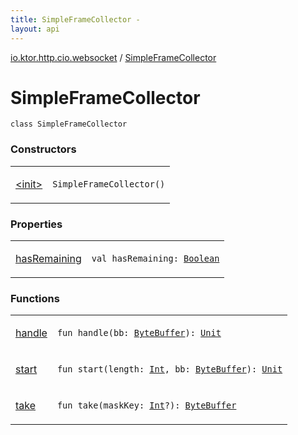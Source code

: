 ```yaml
---
title: SimpleFrameCollector - 
layout: api
---
```


<div class='api-docs-breadcrumbs'><a href="../index.html">io.ktor.http.cio.websocket</a> / <a href="./index.html">SimpleFrameCollector</a></div>

# SimpleFrameCollector

<div class="signature"><code><span class="keyword">class </span><span class="identifier">SimpleFrameCollector</span></code></div>

### Constructors

<table class="api-docs-table">
<tbody>
<tr>
<td markdown="1">

<a href="-init-.html">&lt;init&gt;</a>


</td>
<td markdown="1">
<div class="signature"><code><span class="identifier">SimpleFrameCollector</span><span class="symbol">(</span><span class="symbol">)</span></code></div>

</td>
</tr>
</tbody>
</table>

### Properties

<table class="api-docs-table">
<tbody>
<tr>
<td markdown="1">

<a href="has-remaining.html">hasRemaining</a>


</td>
<td markdown="1">
<div class="signature"><code><span class="keyword">val </span><span class="identifier">hasRemaining</span><span class="symbol">: </span><a href="https://kotlinlang.org/api/latest/jvm/stdlib/kotlin/-boolean/index.html"><span class="identifier">Boolean</span></a></code></div>

</td>
</tr>
</tbody>
</table>

### Functions

<table class="api-docs-table">
<tbody>
<tr>
<td markdown="1">

<a href="handle.html">handle</a>


</td>
<td markdown="1">
<div class="signature"><code><span class="keyword">fun </span><span class="identifier">handle</span><span class="symbol">(</span><span class="parameterName" id="io.ktor.http.cio.websocket.SimpleFrameCollector$handle(java.nio.ByteBuffer)/bb">bb</span><span class="symbol">:</span>&nbsp;<a href="http://docs.oracle.com/javase/6/docs/api/java/nio/ByteBuffer.html"><span class="identifier">ByteBuffer</span></a><span class="symbol">)</span><span class="symbol">: </span><a href="https://kotlinlang.org/api/latest/jvm/stdlib/kotlin/-unit/index.html"><span class="identifier">Unit</span></a></code></div>

</td>
</tr>
<tr>
<td markdown="1">

<a href="start.html">start</a>


</td>
<td markdown="1">
<div class="signature"><code><span class="keyword">fun </span><span class="identifier">start</span><span class="symbol">(</span><span class="parameterName" id="io.ktor.http.cio.websocket.SimpleFrameCollector$start(kotlin.Int, java.nio.ByteBuffer)/length">length</span><span class="symbol">:</span>&nbsp;<a href="https://kotlinlang.org/api/latest/jvm/stdlib/kotlin/-int/index.html"><span class="identifier">Int</span></a><span class="symbol">, </span><span class="parameterName" id="io.ktor.http.cio.websocket.SimpleFrameCollector$start(kotlin.Int, java.nio.ByteBuffer)/bb">bb</span><span class="symbol">:</span>&nbsp;<a href="http://docs.oracle.com/javase/6/docs/api/java/nio/ByteBuffer.html"><span class="identifier">ByteBuffer</span></a><span class="symbol">)</span><span class="symbol">: </span><a href="https://kotlinlang.org/api/latest/jvm/stdlib/kotlin/-unit/index.html"><span class="identifier">Unit</span></a></code></div>

</td>
</tr>
<tr>
<td markdown="1">

<a href="take.html">take</a>


</td>
<td markdown="1">
<div class="signature"><code><span class="keyword">fun </span><span class="identifier">take</span><span class="symbol">(</span><span class="parameterName" id="io.ktor.http.cio.websocket.SimpleFrameCollector$take(kotlin.Int)/maskKey">maskKey</span><span class="symbol">:</span>&nbsp;<a href="https://kotlinlang.org/api/latest/jvm/stdlib/kotlin/-int/index.html"><span class="identifier">Int</span></a><span class="symbol">?</span><span class="symbol">)</span><span class="symbol">: </span><a href="http://docs.oracle.com/javase/6/docs/api/java/nio/ByteBuffer.html"><span class="identifier">ByteBuffer</span></a></code></div>

</td>
</tr>
</tbody>
</table>
